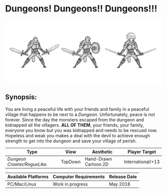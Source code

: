 # Dungeons! Dungeons!! Dungeons!!!

![alt text](ConceptArt/concept_character_01.png)

**Synopsis:**
--------
You are living a peaceful life with your friends and family in a peaceful village that happens to be next to a _Dungeon_.
Unfortunately, peace is not forever. Since the day the monsters escaped from the dungeon and kidnapped all the villagers. **ALL OF THEM**, your friends, your family, everyone you know but you was kidnapped and needs to be rescued now. Hopeless and weak you makes a deal with the devil to achieve enough strength to get into the dungeon and save your village of perish.

**Type**|**View**|**Aesthetic**|**Player Target**
---------|--------|-------------|------------------
_Dungeon Crawler/RogueLike._|TopDown|Hand-Drawn Cartoon 2D|International/+13

**Available Platforms**     |      **Computer Requirements**     |    **Release Date**
--------------------------- | ---------------------------------- | -------------------
PC/Mac/Linux| Work in progress|May 2018


